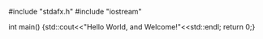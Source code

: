#include "stdafx.h"
#include "iostream"

int main()
{std::cout<<"Hello World, and Welcome!"<<std::endl;
return 0;}
